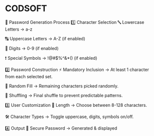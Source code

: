 # CODSOFT
🔐 Password Generation Process
1️⃣ Character Selection
🔤 Lowercase Letters → a-z

🔠 Uppercase Letters → A-Z (if enabled)

🔢 Digits → 0-9 (if enabled)

❗ Special Symbols → !@#$%^&*() (if enabled)

2️⃣ Password Construction
⚡ Mandatory Inclusion → At least 1 character from each selected set.

🎲 Random Fill → Remaining characters picked randomly.

🔀 Shuffling → Final shuffle to prevent predictable patterns.

3️⃣ User Customization
📏 Length → Choose between 8-128 characters.

🛠 Character Types → Toggle uppercase, digits, symbols on/off.

4️⃣ Output
🔑 Secure Password → Generated & displayed


